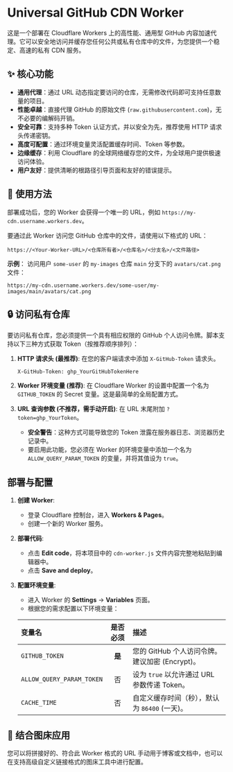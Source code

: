# Universal GitHub CDN Worker

这是一个部署在 Cloudflare Workers 上的高性能、通用型 GitHub 内容加速代理。它可以安全地访问并缓存您任何公共或私有仓库中的文件，为您提供一个稳定、高速的私有 CDN 服务。

## ✨ 核心功能

- **通用代理**：通过 URL 动态指定要访问的仓库，无需修改代码即可支持任意数量的项目。
- **性能卓越**：直接代理 GitHub 的原始文件 (`raw.githubusercontent.com`)，无不必要的编解码开销。
- **安全可靠**：支持多种 Token 认证方式，并以安全为先，推荐使用 HTTP 请求头传递密钥。
- **高度可配置**：通过环境变量灵活配置缓存时间、Token 等参数。
- **边缘缓存**：利用 Cloudflare 的全球网络缓存您的文件，为全球用户提供极速访问体验。
- **用户友好**：提供清晰的根路径引导页面和友好的错误提示。

## 🚀 使用方法

部署成功后，您的 Worker 会获得一个唯一的 URL，例如 `https://my-cdn.username.workers.dev`。

要通过此 Worker 访问您 GitHub 仓库中的文件，请使用以下格式的 URL：

```
https://<Your-Worker-URL>/<仓库所有者>/<仓库名>/<分支名>/<文件路径>
```

**示例**：
访问用户 `some-user` 的 `my-images` 仓库 `main` 分支下的 `avatars/cat.png` 文件：
```
https://my-cdn.username.workers.dev/some-user/my-images/main/avatars/cat.png
```

## 🔒 访问私有仓库

要访问私有仓库，您必须提供一个具有相应权限的 GitHub 个人访问令牌。脚本支持以下三种方式获取 Token（按推荐顺序排列）：

1.  **HTTP 请求头 (最推荐)**: 在您的客户端请求中添加 `X-GitHub-Token` 请求头。
    ```
    X-GitHub-Token: ghp_YourGitHubTokenHere
    ```

2.  **Worker 环境变量 (推荐)**: 在 Cloudflare Worker 的设置中配置一个名为 `GITHUB_TOKEN` 的 Secret 变量。这是最简单的全局配置方式。

3.  **URL 查询参数 (不推荐，需手动开启)**: 在 URL 末尾附加 `?token=ghp_YourToken`。
    -   **安全警告**：这种方式可能导致您的 Token 泄露在服务器日志、浏览器历史记录中。
    -   要启用此功能，您必须在 Worker 的环境变量中添加一个名为 `ALLOW_QUERY_PARAM_TOKEN` 的变量，并将其值设为 `true`。

## 部署与配置

1.  **创建 Worker**:
    -   登录 Cloudflare 控制台，进入 **Workers & Pages**。
    -   创建一个新的 Worker 服务。

2.  **部署代码**:
    -   点击 **Edit code**，将本项目中的 `cdn-worker.js` 文件内容完整地粘贴到编辑器中。
    -   点击 **Save and deploy**。

3.  **配置环境变量**:
    -   进入 Worker 的 **Settings** -> **Variables** 页面。
    -   根据您的需求配置以下环境变量：

    | 变量名 | 是否必须 | 描述 |
    | :--- | :---: | :--- |
    | `GITHUB_TOKEN` | **是** | 您的 GitHub 个人访问令牌。建议加密 (Encrypt)。 |
    | `ALLOW_QUERY_PARAM_TOKEN` | 否 | 设为 `true` 以允许通过 URL 参数传递 Token。 |
    | `CACHE_TIME` | 否 | 自定义缓存时间（秒），默认为 `86400` (一天)。 |

## 🤝 结合图床应用

您可以将拼接好的、符合此 Worker 格式的 URL 手动用于博客或文档中，也可以在支持高级自定义链接格式的图床工具中进行配置。 